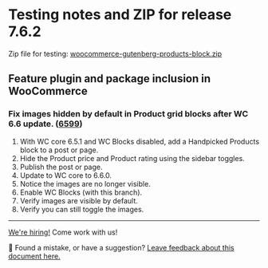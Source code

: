 # Testing notes and ZIP for release 7.6.2

Zip file for testing: [woocommerce-gutenberg-products-block.zip](https://github.com/woocommerce/woocommerce-blocks/files/8940540/woocommerce-gutenberg-products-block.zip)

## Feature plugin and package inclusion in WooCommerce

### Fix images hidden by default in Product grid blocks after WC 6.6 update. ([6599](https://github.com/woocommerce/woocommerce-blocks/pull/6599))

1. With WC core 6.5.1 and WC Blocks disabled, add a Handpicked Products block to a post or page.
2. Hide the Product price and Product rating using the sidebar toggles.
3. Publish the post or page.
4. Update to WC core to 6.6.0.
5. Notice the images are no longer visible.
6. Enable WC Blocks (with this branch).
7. Verify images are visible by default.
8. Verify you can still toggle the images.

<!-- FEEDBACK -->

---

[We're hiring!](https://woocommerce.com/careers/) Come work with us!

🐞 Found a mistake, or have a suggestion? [Leave feedback about this document here.](https://github.com/woocommerce/woocommerce-gutenberg-products-block/issues/new?assignees=&labels=type%3A+documentation&template=--doc-feedback.md&title=Feedback%20on%20./docs/testing/releases/760.md)

<!-- /FEEDBACK -->
